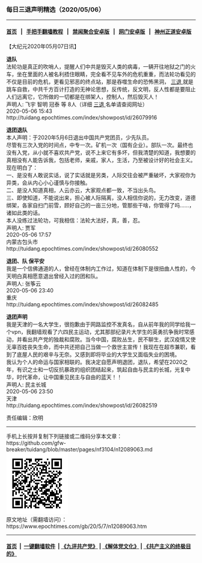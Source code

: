 ### 每日三退声明精选（2020/05/06）
------------------------

#### [首页](https://github.com/gfw-breaker/banned-news1/blob/master/README.md) &nbsp;&nbsp;|&nbsp;&nbsp; [手把手翻墙教程](https://github.com/gfw-breaker/guides/wiki) &nbsp;&nbsp;|&nbsp;&nbsp; [禁闻聚合安卓版](https://github.com/gfw-breaker/bn-android) &nbsp;&nbsp;|&nbsp;&nbsp; [网门安卓版](https://github.com/oGate2/oGate) &nbsp;&nbsp;|&nbsp;&nbsp; [神州正道安卓版](https://github.com/SzzdOgate/update) 



<div class="post_content" id="artbody" itemprop="articleBody">
 <!-- article content begin -->
 <p>
  【大纪元2020年05月07日讯】
 </p>
 <p>
  <strong>
   退队
  </strong>
  <br/>
  法轮功是真正的吹哨人，提醒人们中共是毁灭人类的病毒，一辆开往地狱之门的火车，坐在里面的人被名利捂住眼睛，完全看不见车外的危机重重，而法轮功看见的不仅是目前的危机，更看见邪恶的终点站，那是吞噬生命的恐怖黑洞，
  <a href="https://www.epochtimes.com/gb/tag/%E4%B8%89%E9%80%80.html">
   三退
  </a>
  就是跳车自救，中共千方百计打造的无神论思想，反传统，反文明，反人性都是要阻止人们远离它，它所做的一切都是在绑架人，控制人，然后毁灭人！
  <br/>
  声明人: 飞宇 智明 冠泰 等 8人（详细
  <a href="https://www.epochtimes.com/gb/tag/%E4%B8%89%E9%80%80.html">
   三退
  </a>
  名单请查阅网址）
  <br/>
  2020-05-06 15:43
  <br/>
  http://tuidang.epochtimes.com/index/showpost/id/26079916
 </p>
 <p>
  <strong>
   退团退队
  </strong>
  <br/>
  本人声明：于2020年5月6日退出中国共产党团员，少先队员。
  <br/>
  尽管有三次入党的时间点，中专一次。矿机一次（国有企业）。部队一次。最终也没有入党，从小就不喜欢共产党，说不上来它有多坏，但我清楚的知道，我想要的真相没有人能告诉我，包括老师，亲戚，家人，生活，乃至被设计好的社会主义。
  <br/>
  现在明白了：
  <br/>
  一、是没有人敢说实话，说了实话就是另类，人际交往会被严重破坏，大家视你为异类，会从内心小心谨慎与你接触。
  <br/>
  二、是没人知道真相，人云亦云，大家观点都一致，不当出头鸟。
  <br/>
  三、即使知道，不能说出来，担心被人际隔离，没人相信你说的，无力改变，道德绑架，各家自扫门前雪，顾好自己的一亩三分地，管那些干啥，你管得了吗……，诸如此类的话。
  <br/>
  本人没练过法轮功，可我相信：法轮大法好，真，善，忍。
  <br/>
  声明人: 贾军
  <br/>
  2020-05-06 17:57
  <br/>
  内蒙古包头市
  <br/>
  http://tuidang.epochtimes.com/index/showpost/id/26080552
 </p>
 <p>
  <strong>
   退团、队 保平安
  </strong>
  <br/>
  我是一个信佛通道的人，曾经在体制内工作过，知道在体制下是很扭曲人性的，今天明白真相愿意退出曾经入过的团和队。
  <br/>
  声明人: 张筝云
  <br/>
  2020-05-06 23:40
  <br/>
  重庆
  <br/>
  http://tuidang.epochtimes.com/index/showpost/id/26082485
 </p>
 <p>
  <strong>
   退团声明
  </strong>
  <br/>
  我是天津的一名大学生，很抱歉由于网路监控不发真名，自从前年我的同学给我一个vpn，我翻墙观看了六四民主运动，尤其那部纪录片大学生的英勇抗争我时常感动，并看出共产党的独裁和腐败。当今中国，腐败丛生，民不聊生，武汉疫情又使无辜百姓丧失生命，而中共还把自己当做一个救世主宣传！我现在在超市兼职，看到了底屋人民的艰辛与无奈。又感到即将毕业的大学生又面临失业的困境。
  <br/>
  我认为个人的命运与国家相联的。我决定自愿声明退团，退队，希望在2020之年，有识之士和一切反抗暴政的组织团结起来，筑起自由与民主的长城，光复中华，时代革命，让中国重见民主与自由的蓝天！！
  <br/>
  声明人: 民主长城
  <br/>
  2020-05-06 23:50
  <br/>
  天津
  <br/>
  http://tuidang.epochtimes.com/index/showpost/id/26082519
 </p>
 <p>
  责任编辑：欣明
 </p>
 <!-- article content end -->
 <div id="below_article_ad">
 </div>
</div>

<hr/>
手机上长按并复制下列链接或二维码分享本文章：<br/>
https://github.com/gfw-breaker/tuidang/blob/master/pages/nf3104/n12089063.md <br/>
<a href='https://github.com/gfw-breaker/tuidang/blob/master/pages/nf3104/n12089063.md'><img src='https://github.com/gfw-breaker/tuidang/blob/master/pages/nf3104/n12089063.md.png'/></a> <br/>
原文地址（需翻墙访问）：https://www.epochtimes.com/gb/20/5/7/n12089063.htm


------------------------
#### [首页](https://github.com/gfw-breaker/banned-news/blob/master/README.md) &nbsp;|&nbsp; [一键翻墙软件](https://github.com/gfw-breaker/nogfw/blob/master/README.md) &nbsp;| [《九评共产党》](https://github.com/gfw-breaker/9ping.md/blob/master/README.md#九评之一评共产党是什么) | [《解体党文化》](https://github.com/gfw-breaker/jtdwh.md/blob/master/README.md) | [《共产主义的终极目的》](https://github.com/gfw-breaker/gczydzjmd.md/blob/master/README.md)


<img src='http://gfw-breaker.win/tuidang/pages/nf3104/n12089063.md' width='0px' height='0px'/>